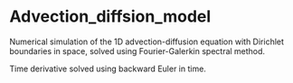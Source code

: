 # Advection_diffsion_model
Numerical simulation of the 1D advection-diffusion equation with Dirichlet boundaries in space, 
solved using Fourier-Galerkin spectral method.

Time derivative solved using backward Euler in time.
